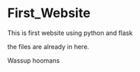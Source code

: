 # First_Website
This is first website using python and flask

the files are already in here.

Wassup hoomans
